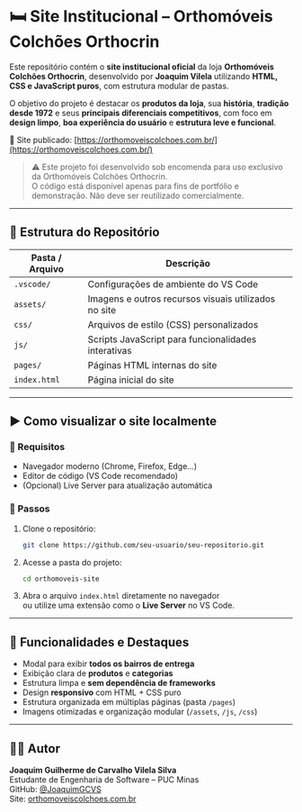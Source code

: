 
# 🛏️ Site Institucional – Orthomóveis Colchões Orthocrin

Este repositório contém o **site institucional oficial** da loja **Orthomóveis Colchões Orthocrin**, desenvolvido por **Joaquim Vilela** utilizando **HTML, CSS e JavaScript puros**, com estrutura modular de pastas.

O objetivo do projeto é destacar os **produtos da loja**, sua **história**, **tradição desde 1972** e seus **principais diferenciais competitivos**, com foco em **design limpo**, **boa experiência do usuário** e **estrutura leve e funcional**.

🔗 Site publicado: [https://orthomoveiscolchoes.com.br/](https://orthomoveiscolchoes.com.br/)

> ⚠️ Este projeto foi desenvolvido sob encomenda para uso exclusivo da Orthomóveis Colchões Orthocrin.  
> O código está disponível apenas para fins de portfólio e demonstração. Não deve ser reutilizado comercialmente.

---

## 📁 Estrutura do Repositório

| Pasta / Arquivo | Descrição |
|-----------------|-----------|
| `.vscode/`      | Configurações de ambiente do VS Code |
| `assets/`       | Imagens e outros recursos visuais utilizados no site |
| `css/`          | Arquivos de estilo (CSS) personalizados |
| `js/`           | Scripts JavaScript para funcionalidades interativas |
| `pages/`        | Páginas HTML internas do site |
| `index.html`    | Página inicial do site |

---

## ▶️ Como visualizar o site localmente

### 🔧 Requisitos

* Navegador moderno (Chrome, Firefox, Edge…)
* Editor de código (VS Code recomendado)
* (Opcional) Live Server para atualização automática

### 📂 Passos

1. Clone o repositório:

   ```bash
   git clone https://github.com/seu-usuario/seu-repositorio.git
   ```

2. Acesse a pasta do projeto:

   ```bash
   cd orthomoveis-site
   ```

3. Abra o arquivo `index.html` diretamente no navegador  
   ou utilize uma extensão como o **Live Server** no VS Code.

---

## 🧾 Funcionalidades e Destaques

* Modal para exibir **todos os bairros de entrega**
* Exibição clara de **produtos** e **categorias**
* Estrutura limpa e **sem dependência de frameworks**
* Design **responsivo** com HTML + CSS puro
* Estrutura organizada em múltiplas páginas (pasta `/pages`)
* Imagens otimizadas e organização modular (`/assets`, `/js`, `/css`)

---

## 👨‍💻 Autor

**Joaquim Guilherme de Carvalho Vilela Silva**  
Estudante de Engenharia de Software – PUC Minas  
GitHub: [@JoaquimGCVS](https://github.com/JoaquimGCVS)  
Site: [orthomoveiscolchoes.com.br](https://orthomoveiscolchoes.com.br)
